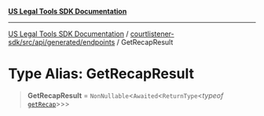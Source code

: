 [**US Legal Tools SDK Documentation**](../../../../../../README.md)

***

[US Legal Tools SDK Documentation](../../../../../../README.md) / [courtlistener-sdk/src/api/generated/endpoints](../README.md) / GetRecapResult

# Type Alias: GetRecapResult

> **GetRecapResult** = `NonNullable`\<`Awaited`\<`ReturnType`\<*typeof* [`getRecap`](../functions/getRecap.md)\>\>\>
